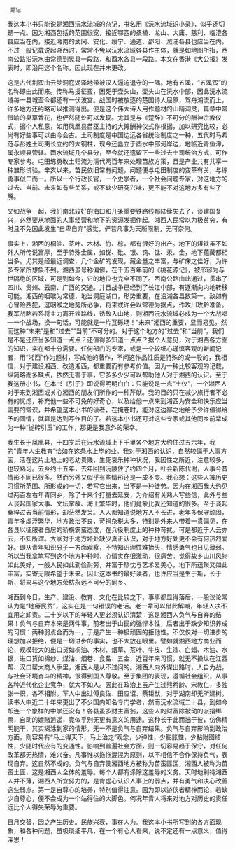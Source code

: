      题记 

   我这本小书只能说是湘西沅水流域的杂记，书名用《沅水流域识小录》，似乎还切题一点。因为湘西包括的范围很宽，接近鄂西的桑植、龙山、大庸、慈利、临澧各县应当在内，接近湘南的武冈、安化、绥宁、通道、邵阳、溆浦各县也应当在内。不过一般记载说起湘西时，常常不免以沅水流域各县作主体，就是如地图所指，西南公路沿沅水由常德到晃县一段路，和酉水各县一段路。本文在香港《大公报》发表时，即沿用这个名称，因此现在并未更改。

   这是古代荆蛮由云梦洞庭湖泽地带被汉人逼迫退守的一隅。地有五溪，“五溪蛮”的名称即由此而来。传称马援征蛮，困死于壶头山，壶头山在沅水中部，因此沅水流域每一县城至今都还有一伏波宫。战国时被放逐的楚国诗人屈原，驾舟溯流而上，许多地方还约略可以推测得出。便是这个伟大诗人用作题材的山精洞灵，篇章中常借喻的臭草香花，也俨然随处可以发现。尤其是与《楚辞》不可分的酬神宗教仪式，据个人私意，如用凤凰县苗巫主持的大傩酬神仪式作根据，加以研究比较，必尚有好些事可以由今会古。土司制度是中国边远各省统治制度之一种，五代时马希范与彭姓土司夷长立约的大铜柱，现今还矗立于酉水中部河岸边，地临近青鱼潭，属永顺县管辖。酉水流域几个县分，至今就还遗留下一些过去土司统治方式，可作专家参考。屯田练勇改土归流为清代两百年来处理苗族方策，且是产业共有共享一种雏形试验。辛亥以来，苗民依旧常有问题，问题便与屯田制度的变革有关，与练勇事似二而一。所以一个行政长官，一个史学者，一个社会问题专家，对这地方的过去、当前、未来如有些关系，或不缺少研究兴味，更不能不对这地方多有些了解。

   又如战争一起，我们南北较好的海口和几条重要铁路线都陆续失去了，谈建国复兴，必然要从地面的人事经营和地下的资源发掘作起。湘西人民常以为极贫穷，有时且不免因此发生“自卑自弃”感觉，俨若凡事为天所限制，无可奈何。

   事实上，湘西的桐油、茶叶、木材、竹、棕，都有很好的出产。地下的煤铁虽不如外人所传说富厚，至于特殊金属，如锑、砒、银、钨、锰、汞、金，地下蕴藏都相当多。尤其是经最近调查，几个金矿的发现，藏金量之丰富，与矿床之佳好，为许多专家所想象不到。湘西虽号称偏僻，在千五百年前的《桃花源记》，被形容为与世隔绝的区域，可是到如今，它的地位也完全不同了。西南公路由此通过，贯串了四川、贵州、云南、广西的交通。并且战争已经到了长江中部，有逐渐向内地转移可能。湘西的咽喉为常德，地当洞庭湖口，形势重要，在沿湖各县数第一。敌如有心冒险西犯，这咽喉之地势所必争，将来或许会以常德为据点，作攻川攻黔准备。我军战略若系将主力离开铁路线，诱敌入山地，则湘西沅水流域必成为一个大战唱—一个战场，换一句话，可能就是一片瓦砾场！“未来”湘西的重要，显而易见。然而这种“未来”是和“过去”“当前”不可分的。对于这个地方的“过去”和“当前”，我们是不是还应当多知道一点点？还值得多知道一点点？据个人意见，对于湘西各方面的知识，实在都十分需要。任何部门的专家，或是一个较细心谨慎客观的新闻记者，用“湘西”作为题材，写成他的著作，不问这作品性质是特殊的或一般的，我相信，对于建设湘西、改造湘西，都重要而有参考价值。因为一种比较客观的记载，纵简略而多缺点，依然无害于事，它多多少少可以帮助他人对于湘西的认识。至于我这册小书，在本书《引子》即说得明明白白：只能说是一点“土仪”，一个湘西人对于来到湘西或关心湘西的朋友们所作的一种芹献。我的目的只在减少旅行者不必有的忧虑，补充他一些不可免的好奇心，以及给他一点来到湘西为安全和快乐应当需要的常识，并希望这本小书的读者，在掩卷时，能对这边鄙之地给予少许值得给予的同情，就算是达到写作目的了。若这本小书还可对这些专家或其他同乡前辈成为一种“抛砖引玉”的工作，那更是我意外的荣幸。

   我生长于凤凰县，十四岁后在沅水流域上下千里各个地方大约住过五六年，我的“青年人生教育”恰如在这条水上毕的业。我对于湘西的认识，自然较偏于人事方面，活在这片土地上的老幼贵贱，生死哀乐种种状况，我因性之所近，注意较多，也较熟习。去乡约十五年，去年回到沅陵住了约四个月，社会新陈代谢，人事今昔情形不同已很多。然而另外又似乎有些情形还是一成不变。我心想：这些人被历史习惯所范围、所形成的一切，若写它出来，当不是一种徒劳。因为在湘西我大约见过两百左右年青同乡，除了十来个打量去延安，为介绍有关熟人写些信，此外与些人谈起国家大事、文坛掌故、海上繁华时，他们竟象比我还知道的很多。至于谈起桑梓过去当前情形，却茫然发呆。人人都知道说地方人不长进，老年多保守顽固，青年多虚浮繁华，地方政治不良，苛捐杂税太多，特别是外来人带着一贯偏见，在各县以征服者自居的骄横霸蛮态度，在兵役制度上的种种苛扰。可是都近于人云亦云，不知所谓。大家对于地方坏处缺少真正认识，对于地方好处更不会有何热烈爱好。即从青年知识分子一方面观察，不特知识理性难抬头，情感勇气也日见薄弱。所以当我拿笔写到这个地方种种时，心情实在很激动，很痛苦。觉得故乡山川风物如此美好，一般人民如此勤俭耐劳，并富于热忱与艺术爱美心，地下所蕴聚又如此丰富，实寄无限希望于未来。因此这本书的最好读者，也许应当是生于斯，长于斯，将来与这个地方荣枯永远不可分的同乡。

   湘西到今日，生产、建设、教育、文化在比较之下，事事都显得落后，一般议论常认为是“地瘠民贫”，这实在是一句错误的老话。老一辈可以借此解嘲，年轻人决不宜用之卸责。二十岁以下的年轻人更必须认识清楚：这是湘西人负气与自弃的结果！负气与自弃本来是两件事，前者出于山民的强悍本性，后者出于缺少知识养成的习惯：两种弱点合而为一，于是产生一种极顽固的拒他性。不仅仅对一切进步的理想加以拒绝，便是一切进步的事实，也不大放在眼里。譬如就湘西地方商业而论，规模较大的出口货如桐油、木材、烟草、茶叶、牛皮、生漆、白蜡、木油、水银，进口货如棉纱、煤油、烟卷、食盐、五金，近百年来习惯，就无不操纵在江西帮、汉口帮大商人手里，湘西人是从不过问的。湘西人向外谋出路时，人自为战，与社会环境奋斗的精神，很得到国人尊敬。至于集团的表现，遵循社会组织，从事各种近代化企业竞争，就大不如人。因此在政治上虽产生过熊希龄、宋教仁，多独张一帜，各不相附。军人中出过傅良佐、田应诏、蔡钜猷，对于湖南却无所建树。读书人中近二十年来更出了不少国内知名专门学者，然而沅水流域二十县，到如今却连一个象样的中学还没有！各县虽多财主富翁，这些人的财富除被动的派捐绑票，自动的嫖赌逍遥，竟似乎别无更有意义的用途。这种长于此而拙于彼，仿佛精明能干，其实糊涂到家的情形，无一不是负气与自弃结果。负气与自弃影响到政治方面，则容易有“马上得天下，马上治之”观念，少弹性，少膨胀性，少黏附图结性，少随时代应有的变通性。影响到普遍社会方面，则一切容易趋于保守，对任何改革都无热情，难兴奋。凡事惟以拖拖混混为原则，以不相信不合作保持负气，表现自弃。这自然不成的。负气与自弃使湘西地方被称为苗蛮匪区，湘西人被称为苗蛮土匪，这是湘西人全体的羞辱。每个人都有涤除这羞辱的义务。天时地利待湘西人并不薄，湘西人所宜努力的，是肯虚心认识人事上的弱点，并有勇气和决心改善这些弱点。第一是自尊心的培养，特别值得注意。因为即以游侠者精神而论，若缺少自尊心，便不会成为一个站得住的大脚色。何况年青人将来对地方对历史的责任远比个人得失荣辱为重要。

   日月交替，因之产生历史。民族兴衰，事在人为。我这本小书所写到的各方面现象，和各种问题，虽极琐细平凡，在一个有心人看来，说不定还有一点意义，值得深思！ 

